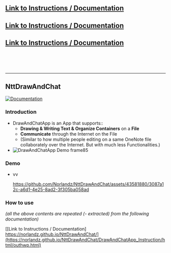 <br>
<br>
<br>

## [Link to Instructions / Documentation](https://norlandz.github.io/NttDrawAndChat/DrawAndChatApp_Instruction/html/outhwp.html)
## [Link to Instructions / Documentation](https://norlandz.github.io/NttDrawAndChat/DrawAndChatApp_Instruction/html/outhwp.html)
## [Link to Instructions / Documentation](https://norlandz.github.io/NttDrawAndChat/DrawAndChatApp_Instruction/html/outhwp.html)

<br>
<br>
<br>

---

## NttDrawAndChat

[![Documentation](https://img.shields.io/badge/Documentation-github-brightgreen.svg?style=for-the-badge)](https://norlandz.github.io/NttDrawAndChat/DrawAndChatApp_Instruction/html/outhwp.html)

### Introduction

*   DrawAndChatApp is an App that supports::
    *   **Drawing & Writing Text & Organize Containers** on a **File**
    *   **Communicate** through the Internet on the File
    *   (Similar to how multiple people editing on a same OneNote file collaborately over the Internet.
        But with much less Functionalities.)
*   ![DrawAndChatApp Demo frame85](https://norlandz.github.io/NttDrawAndChat/DrawAndChatApp_Instruction/image/DrawAndChatApp%20Demo%20frame85.png)

### Demo

- vv

  https://github.com/Norlandz/NttDrawAndChat/assets/43581880/3087a12c-a6d1-4e25-8ad2-3f305ba058ad

### How to use

_(all the above contents are repeated (- extracted) from the following documentation)_

[[Link to Instructions / Documentation] https://norlandz.github.io/NttDrawAndChat/](https://norlandz.github.io/NttDrawAndChat/DrawAndChatApp_Instruction/html/outhwp.html)
